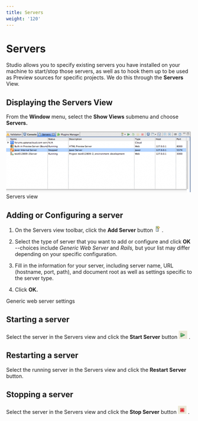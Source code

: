 ```yaml
---
title: Servers
weight: '120'
---
```


# Servers

Studio allows you to specify existing servers you have installed on your machine to start/stop those servers, as well as to hook them up to be used as Preview sources for specific projects. We do this through the **Servers** View.

## Displaying the Servers View

From the **Window** menu, select the **Show Views** submenu and choose **Servers.**

![500px-ServersViewJax](./500px-ServersViewJax.png)
Servers view

## Adding or Configuring a server

1. On the Servers view toolbar, click the **Add Server** button ![add_server](./add_server.gif) .

2. Select the type of server that you want to add or configure and click **OK** --choices include _Generic Web Server_ and _Rails,_ but your list may differ depending on your specific configuration.

3. Fill in the information for your server, including server name, URL (hostname, port, path), and document root as well as settings specific to the server type.

4. Click **OK.**

Generic web server settings

## Starting a server

Select the server in the Servers view and click the **Start Server** button ![IconStartServer](./IconStartServer.png) .

## Restarting a server

Select the running server in the Servers view and click the **Restart Server** button.

## Stopping a server

Select the server in the Servers view and click the **Stop Server** button ![IconStopServer](./IconStopServer.png) .
